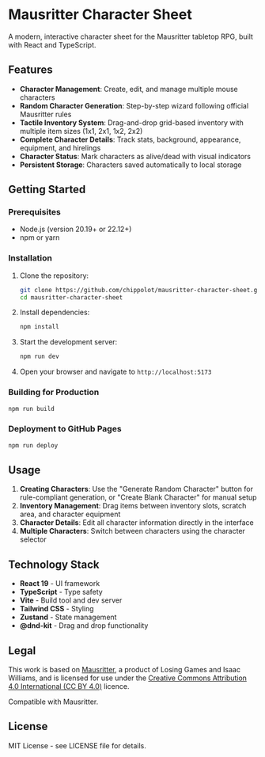 # Mausritter Character Sheet

A modern, interactive character sheet for the Mausritter tabletop RPG, built with React and TypeScript.

## Features

- **Character Management**: Create, edit, and manage multiple mouse characters
- **Random Character Generation**: Step-by-step wizard following official Mausritter rules
- **Tactile Inventory System**: Drag-and-drop grid-based inventory with multiple item sizes (1x1, 2x1, 1x2, 2x2)
- **Complete Character Details**: Track stats, background, appearance, equipment, and hirelings
- **Character Status**: Mark characters as alive/dead with visual indicators
- **Persistent Storage**: Characters saved automatically to local storage

## Getting Started

### Prerequisites

- Node.js (version 20.19+ or 22.12+)
- npm or yarn

### Installation

1. Clone the repository:
   ```bash
   git clone https://github.com/chippolot/mausritter-character-sheet.git
   cd mausritter-character-sheet
   ```

2. Install dependencies:
   ```bash
   npm install
   ```

3. Start the development server:
   ```bash
   npm run dev
   ```

4. Open your browser and navigate to `http://localhost:5173`

### Building for Production

```bash
npm run build
```

### Deployment to GitHub Pages

```bash
npm run deploy
```

## Usage

1. **Creating Characters**: Use the "Generate Random Character" button for rule-compliant generation, or "Create Blank Character" for manual setup
2. **Inventory Management**: Drag items between inventory slots, scratch area, and character equipment
3. **Character Details**: Edit all character information directly in the interface
4. **Multiple Characters**: Switch between characters using the character selector

## Technology Stack

- **React 19** - UI framework
- **TypeScript** - Type safety
- **Vite** - Build tool and dev server
- **Tailwind CSS** - Styling
- **Zustand** - State management
- **@dnd-kit** - Drag and drop functionality

## Legal

This work is based on [Mausritter](https://mausritter.com), a product of Losing Games and Isaac Williams, and is licensed for use under the [Creative Commons Attribution 4.0 International (CC BY 4.0)](https://creativecommons.org/licenses/by/4.0/) licence.

Compatible with Mausritter.

## License

MIT License - see LICENSE file for details.
